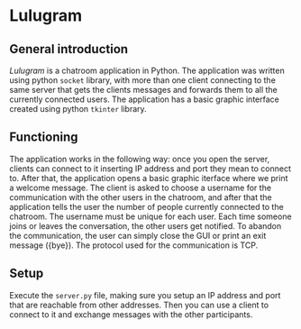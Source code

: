# Lulugram
## General introduction
*Lulugram* is a chatroom application in Python. The application was written using python `socket` library, with more than one client connecting to the same server that gets the clients messages and forwards them to all the currently connected users. The application has a basic graphic interface created using python `tkinter` library.
## Functioning
The application works in the following way: once you open the server, clients can connect to it inserting IP address and port they mean to connect to. After that, the application opens a basic graphic iterface where we print a welcome message. The client is asked to choose a username for the communication with the other users in the chatroom, and after that the application tells the user the number of people currently connected to the chatroom. The username must be unique for each user.
Each time someone joins or leaves the conversation, the other users get notified.
To abandon the communication, the user can simply close the GUI or print an exit message ({bye}).
The protocol used for the communication is TCP.
## Setup
Execute the `server.py` file, making sure you setup an IP address and port that are reachable from other addresses. Then you can use a client to connect to it and exchange messages with the other participants. 
